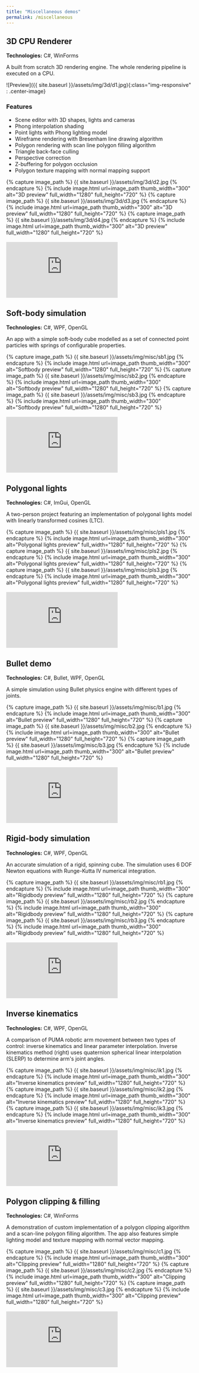 ```yaml
---
title: "Miscellaneous demos"
permalink: /miscellaneous
---
```


## 3D CPU Renderer
**Technologies:** C#, WinForms

A built from scratch 3D rendering engine. The whole rendering pipeline is executed on a CPU.

![Preview]({{ site.baseurl }}/assets/img/3d/d1.jpg){:class="img-responsive" : .center-image}

### Features

* Scene editor with 3D shapes, lights and cameras
* Phong interpolation shading
* Point lights with Phong lighting model
* Wireframe rendering with Bresenham line drawing algorithm
* Polygon rendering with scan line polygon filling algorithm
* Triangle back-face culling
* Perspective correction
* Z-buffering for polygon occlusion
* Polygon texture mapping with normal mapping support

<div class="photoswipe-gallery">
  {% capture image_path %}
  {{ site.baseurl }}/assets/img/3d/d2.jpg
  {% endcapture %}
  {% include image.html 
     url=image_path
     thumb_width="300" alt="3D preview"
     full_width="1280" full_height="720"
  %}
  {% capture image_path %}
  {{ site.baseurl }}/assets/img/3d/d3.jpg
  {% endcapture %}
  {% include image.html 
     url=image_path
     thumb_width="300" alt="3D preview"
     full_width="1280" full_height="720"
  %}
  {% capture image_path %}
  {{ site.baseurl }}/assets/img/3d/d4.jpg
  {% endcapture %}
  {% include image.html 
     url=image_path
     thumb_width="300" alt="3D preview"
     full_width="1280" full_height="720"
  %}
</div>
<br/>
<iframe src="https://www.youtube.com/embed/2XnvcruwZRA" frameborder="0" allowfullscreen></iframe>

## Soft-body simulation
**Technologies:** C#, WPF, OpenGL

An app with a simple soft-body cube modelled as a set of connected point particles with springs of configurable properties.

<div class="photoswipe-gallery">
  {% capture image_path %}
  {{ site.baseurl }}/assets/img/misc/sb1.jpg
  {% endcapture %}
  {% include image.html 
     url=image_path
     thumb_width="300" alt="Softbody preview"
     full_width="1280" full_height="720"
  %}
  {% capture image_path %}
  {{ site.baseurl }}/assets/img/misc/sb2.jpg
  {% endcapture %}
  {% include image.html 
     url=image_path
     thumb_width="300" alt="Softbody preview"
     full_width="1280" full_height="720"
  %}
  {% capture image_path %}
  {{ site.baseurl }}/assets/img/misc/sb3.jpg
  {% endcapture %}
  {% include image.html 
     url=image_path
     thumb_width="300" alt="Softbody preview"
     full_width="1280" full_height="720"
  %}
</div>
<br/>
<iframe src="https://www.youtube.com/embed/67H3qU4EvcU" frameborder="0" allowfullscreen></iframe>

## Polygonal lights
**Technologies:** C#, ImGui, OpenGL

A two-person project featuring an implementation of polygonal lights model with linearly transformed cosines (LTC).

<div class="photoswipe-gallery">
  {% capture image_path %}
  {{ site.baseurl }}/assets/img/misc/pls1.jpg
  {% endcapture %}
  {% include image.html 
     url=image_path
     thumb_width="300" alt="Polygonal lights preview"
     full_width="1280" full_height="720"
  %}
  {% capture image_path %}
  {{ site.baseurl }}/assets/img/misc/pls2.jpg
  {% endcapture %}
  {% include image.html 
     url=image_path
     thumb_width="300" alt="Polygonal lights preview"
     full_width="1280" full_height="720"
  %}
  {% capture image_path %}
  {{ site.baseurl }}/assets/img/misc/pls3.jpg
  {% endcapture %}
  {% include image.html 
     url=image_path
     thumb_width="300" alt="Polygonal lights preview"
     full_width="1280" full_height="720"
  %}
</div>
<br/>
<iframe src="https://www.youtube.com/embed/BQ7Qfc-aVbc" frameborder="0" allowfullscreen></iframe>

## Bullet demo
**Technologies:** C#, Bullet, WPF, OpenGL

A simple simulation using Bullet physics engine with different types of joints.

<div class="photoswipe-gallery">
  {% capture image_path %}
  {{ site.baseurl }}/assets/img/misc/b1.jpg
  {% endcapture %}
  {% include image.html 
     url=image_path
     thumb_width="300" alt="Bullet preview"
     full_width="1280" full_height="720"
  %}
  {% capture image_path %}
  {{ site.baseurl }}/assets/img/misc/b2.jpg
  {% endcapture %}
  {% include image.html 
     url=image_path
     thumb_width="300" alt="Bullet preview"
     full_width="1280" full_height="720"
  %}
  {% capture image_path %}
  {{ site.baseurl }}/assets/img/misc/b3.jpg
  {% endcapture %}
  {% include image.html 
     url=image_path
     thumb_width="300" alt="Bullet preview"
     full_width="1280" full_height="720"
  %}
</div>
<br/>
<iframe src="https://www.youtube.com/embed/-x3Gl7aDjw0" frameborder="0" allowfullscreen></iframe>


## Rigid-body simulation
**Technologies:** C#, WPF, OpenGL

An accurate simulation of a rigid, spinning cube. The simulation uses 6 DOF Newton equations with Runge-Kutta IV numerical integration.

<div class="photoswipe-gallery">
  {% capture image_path %}
  {{ site.baseurl }}/assets/img/misc/rb1.jpg
  {% endcapture %}
  {% include image.html 
     url=image_path
     thumb_width="300" alt="Rigidbody preview"
     full_width="1280" full_height="720"
  %}
  {% capture image_path %}
  {{ site.baseurl }}/assets/img/misc/rb2.jpg
  {% endcapture %}
  {% include image.html 
     url=image_path
     thumb_width="300" alt="Rigidbody preview"
     full_width="1280" full_height="720"
  %}
  {% capture image_path %}
  {{ site.baseurl }}/assets/img/misc/rb3.jpg
  {% endcapture %}
  {% include image.html 
     url=image_path
     thumb_width="300" alt="Rigidbody preview"
     full_width="1280" full_height="720"
  %}
</div>
<br/>
<iframe src="https://www.youtube.com/embed/sUL9_-AvJVU" frameborder="0" allowfullscreen></iframe>

## Inverse kinematics
**Technologies:** C#, WPF, OpenGL

A comparison of PUMA robotic arm movement between two types of control: inverse kinematics and linear parameter interpolation. Inverse kinematics method (right) uses quaternion spherical linear interpolation (SLERP) to determine arm's joint angles.

<div class="photoswipe-gallery">
  {% capture image_path %}
  {{ site.baseurl }}/assets/img/misc/ik1.jpg
  {% endcapture %}
  {% include image.html 
     url=image_path
     thumb_width="300" alt="Inverse kinematics preview"
     full_width="1280" full_height="720"
  %}
  {% capture image_path %}
  {{ site.baseurl }}/assets/img/misc/ik2.jpg
  {% endcapture %}
  {% include image.html 
     url=image_path
     thumb_width="300" alt="Inverse kinematics preview"
     full_width="1280" full_height="720"
  %}
  {% capture image_path %}
  {{ site.baseurl }}/assets/img/misc/ik3.jpg
  {% endcapture %}
  {% include image.html 
     url=image_path
     thumb_width="300" alt="Inverse kinematics preview"
     full_width="1280" full_height="720"
  %}
</div>
<br/>
<iframe src="https://www.youtube.com/embed/0k0IuucSdfI" frameborder="0" allowfullscreen></iframe>

## Polygon clipping & filling
**Technologies:** C#, WinForms

A demonstration of custom implementation of a polygon clipping algorithm and a scan-line polygon filling algorithm. The app also features simple lighting model and texture mapping with normal vector mapping.

<div class="photoswipe-gallery">
  {% capture image_path %}
  {{ site.baseurl }}/assets/img/misc/c1.jpg
  {% endcapture %}
  {% include image.html 
     url=image_path
     thumb_width="300" alt="Clipping preview"
     full_width="1280" full_height="720"
  %}
  {% capture image_path %}
  {{ site.baseurl }}/assets/img/misc/c2.jpg
  {% endcapture %}
  {% include image.html 
     url=image_path
     thumb_width="300" alt="Clipping preview"
     full_width="1280" full_height="720"
  %}
  {% capture image_path %}
  {{ site.baseurl }}/assets/img/misc/c3.jpg
  {% endcapture %}
  {% include image.html 
     url=image_path
     thumb_width="300" alt="Clipping preview"
     full_width="1280" full_height="720"
  %}
</div>
<br/>
<iframe src="https://www.youtube.com/embed/pEfY4Wh-IMI" frameborder="0" allowfullscreen></iframe>